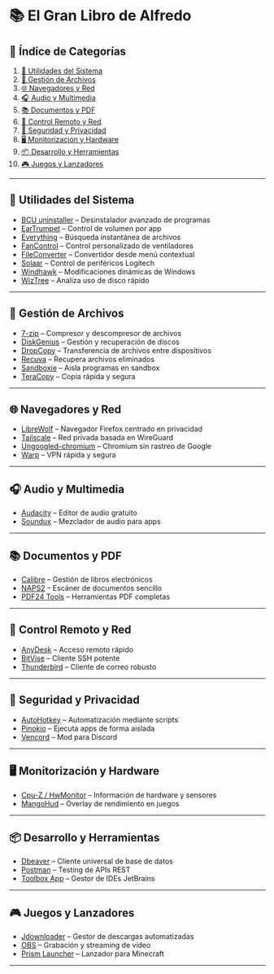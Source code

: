 # 📚 El Gran Libro de Alfredo

## 📑 Índice de Categorías

1. [🔧 Utilidades del Sistema](#-utilidades-del-sistema)  
2. [📁 Gestión de Archivos](#-gestión-de-archivos)  
3. [🌐 Navegadores y Red](#-navegadores-y-red)  
4. [🎧 Audio y Multimedia](#-audio-y-multimedia)  
5. [📚 Documentos y PDF](#-documentos-y-pdf)  
6. [📡 Control Remoto y Red](#-control-remoto-y-red)  
7. [🔐 Seguridad y Privacidad](#-seguridad-y-privacidad)  
8. [🖥️ Monitorización y Hardware](#-monitorización-y-hardware)  
9. [📦 Desarrollo y Herramientas](#-desarrollo-y-herramientas)  
10. [🎮 Juegos y Lanzadores](#-juegos-y-lanzadores)  

---

## 🔧 Utilidades del Sistema

- [BCU uninstaller](https://www.bcuninstaller.com/) – Desinstalador avanzado de programas  
- [EarTrumpet](https://github.com/File-New-Project/EarTrumpet) – Control de volumen por app  
- [Everything](https://www.voidtools.com/es-es/) – Búsqueda instantánea de archivos  
- [FanControl](https://github.com/Rem0o/FanControl.Releases) – Control personalizado de ventiladores  
- [FileConverter](https://github.com/Tichau/FileConverter) – Convertidor desde menú contextual  
- [Solaar](https://github.com/pwr-Solaar/Solaar) – Control de periféricos Logitech  
- [Windhawk](https://windhawk.net/) – Modificaciones dinámicas de Windows  
- [WizTree](https://www.diskanalyzer.com/) – Analiza uso de disco rápido  

---

## 📁 Gestión de Archivos

- [7-zip](https://www.7-zip.org/) – Compresor y descompresor de archivos  
- [DiskGenius](https://www.diskgenius.com/) – Gestión y recuperación de discos  
- [DropCopy](https://github.com/GameGodS3/Droppoint) – Transferencia de archivos entre dispositivos  
- [Recuva](https://www.recuva.site/) – Recupera archivos eliminados  
- [Sandboxie](https://sandboxie-plus.com/) – Aisla programas en sandbox  
- [TeraCopy](https://www.codesector.com/teracopy) – Copia rápida y segura  

---

## 🌐 Navegadores y Red

- [LibreWolf](https://librewolf.net/) – Navegador Firefox centrado en privacidad  
- [Tailscale](https://tailscale.com/) – Red privada basada en WireGuard  
- [Ungoogled-chromium](https://github.com/ungoogled-software/ungoogled-chromium) – Chromium sin rastreo de Google  
- [Warp](https://one.one.one.one/) – VPN rápida y segura  

---

## 🎧 Audio y Multimedia

- [Audacity](https://www.audacityteam.org/) – Editor de audio gratuito  
- [Soundux](https://soundux.rocks/) – Mezclador de audio para apps  

---

## 📚 Documentos y PDF

- [Calibre](https://calibre-ebook.com/es) – Gestión de libros electrónicos  
- [NAPS2](https://www.naps2.com/) – Escáner de documentos sencillo  
- [PDF24 Tools](https://tools.pdf24.org/) – Herramientas PDF completas  

---

## 📡 Control Remoto y Red

- [AnyDesk](https://anydesk.com/es) – Acceso remoto rápido  
- [BitVise](https://bitvise.com/) – Cliente SSH potente  
- [Thunderbird](https://www.thunderbird.net/es-ES/) – Cliente de correo robusto  

---

## 🔐 Seguridad y Privacidad

- [AutoHotkey](https://www.autohotkey.com/) – Automatización mediante scripts  
- [Pinokio](https://github.com/pinokiocomputer/pinokio) – Ejecuta apps de forma aislada  
- [Vencord](https://vencord.dev/) – Mod para Discord  

---

## 🖥️ Monitorización y Hardware

- [Cpu-Z / HwMonitor](https://www.cpuid.com/) – Información de hardware y sensores  
- [MangoHud](https://github.com/flightlessmango/MangoHud) – Overlay de rendimiento en juegos  

---

## 📦 Desarrollo y Herramientas

- [Dbeaver](https://dbeaver.io/) – Cliente universal de base de datos  
- [Postman](https://www.postman.com/) – Testing de APIs REST  
- [Toolbox App](https://www.jetbrains.com/toolbox-app/) – Gestor de IDEs JetBrains  

---

## 🎮 Juegos y Lanzadores

- [Jdownloader](https://jdownloader.org/) – Gestor de descargas automatizadas  
- [OBS](https://obsproject.com/es) – Grabación y streaming de video  
- [Prism Launcher](https://github.com/PrismLauncher/PrismLauncher) – Lanzador para Minecraft  

---
